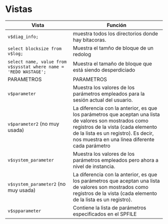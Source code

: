 # Vistas

| Vista | Función |
| --- | --- |
| `v$diag_info;`  |  muestra todos los directorios donde hay bitacoras. |
| `select blocksize from v$log;` | Muestra el tamño de bloque de un redolog |
| ``select name, value from v$sysstat where name = 'REDO WASTAGE';`` | Muestra el tamaño de bloque que está siendo desperdiciado |
|PARAMETROS|PARAMETROS|
|`v$parameter`|Muestra los valores de los parámetros empleados para la sesión actual del usuario.|
|`v$parameter2` (no muy usada)|La diferencia con la anterior, es que los parámetros que aceptan una lista de valores son mostrados como registros de la vista (cada elemento de la lista es un registro). Es decir, nos muestra en una linea diferente  cada parámetro|
|`v$system_parameter`|Muestra los valores de los parámetros empleados pero ahora a nivel de instancia.|
|`v$system_parameter2` (no muy usada)|La diferencia con la anterior, es que los parámetros que aceptan una lista de valores son mostrados como registros de la vista (cada elemento de la lista es un registro).|
|`v$spparameter`|Contiene la lista de parámetros especificados en el SPFILE|
